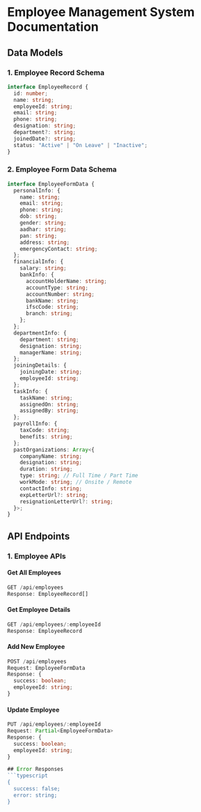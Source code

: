 # Employee Management System Documentation

## Data Models

### 1. Employee Record Schema
```typescript
interface EmployeeRecord {
  id: number;
  name: string;
  employeeId: string;
  email: string;
  phone: string;
  designation: string;
  department?: string;
  joinedDate?: string;
  status: "Active" | "On Leave" | "Inactive";
}
```

### 2. Employee Form Data Schema
```typescript
interface EmployeeFormData {
  personalInfo: {
    name: string;
    email: string;
    phone: string;
    dob: string;
    gender: string;
    aadhar: string;
    pan: string;
    address: string;
    emergencyContact: string;
  };
  financialInfo: {
    salary: string;
    bankInfo: {
      accountHolderName: string;
      accountType: string;
      accountNumber: string;
      bankName: string;
      ifscCode: string;
      branch: string;
    };
  };
  departmentInfo: {
    department: string;
    designation: string;
    managerName: string;
  };
  joiningDetails: {
    joiningDate: string;
    employeeId: string;
  };
  taskInfo: {
    taskName: string;
    assignedOn: string;
    assignedBy: string;
  };
  payrollInfo: {
    taxCode: string;
    benefits: string;
  };
  pastOrganizations: Array<{
    companyName: string;
    designation: string;
    duration: string;
    type: string; // Full Time / Part Time
    workMode: string; // Onsite / Remote
    contactInfo: string;
    expLetterUrl?: string;
    resignationLetterUrl?: string;
  }>;
}
```

## API Endpoints

### 1. Employee APIs

#### Get All Employees
```typescript
GET /api/employees
Response: EmployeeRecord[]
```

#### Get Employee Details
```typescript
GET /api/employees/:employeeId
Response: EmployeeRecord
```

#### Add New Employee
```typescript
POST /api/employees
Request: EmployeeFormData
Response: {
  success: boolean;
  employeeId: string;
}
```

#### Update Employee
```typescript
PUT /api/employees/:employeeId
Request: Partial<EmployeeFormData>
Response: {
  success: boolean;
  employeeId: string;
}

## Error Responses
```typescript
{
  success: false;
  error: string;
}
```
